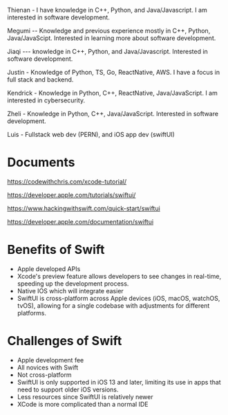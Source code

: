 Thienan - I have knowledge in C++, Python, and Java/Javascript. I am interested in software development. 

Megumi -- Knowledge and previous experience mostly in C++, Python, Java/JavaScipt. Interested in learning more about software development. 

Jiaqi --- knowledge in C++, Python, and Java/Javascript. Interested in software development.

Justin - Knowledge of Python, TS, Go, ReactNative, AWS. I have a focus in full stack and backend.

Kendrick - Knowledge in Python, C++, ReactNative, Java/JavaScript. I am interested in cybersecurity. 

Zheli - Knowledge in Python, C++, Java/JavaScript. Interested in software development. 

Luis - Fullstack web dev (PERN), and iOS app dev (swiftUI)

# Documents

https://codewithchris.com/xcode-tutorial/

https://developer.apple.com/tutorials/swiftui/

https://www.hackingwithswift.com/quick-start/swiftui

https://developer.apple.com/documentation/swiftui

# Benefits of Swift

- Apple developed APIs
- Xcode's preview feature allows developers to see changes in real-time, speeding up the development process.
- Native IOS which will integrate easier
- SwiftUI is cross-platform across Apple devices (iOS, macOS, watchOS, tvOS), allowing for a single codebase with adjustments for different platforms.

# Challenges of Swift

- Apple development fee
- All novices with Swift
- Not cross-platform
- SwiftUI is only supported in iOS 13 and later, limiting its use in apps that need to support older iOS versions.
- Less resources since SwiftUI is relatively newer
- XCode is more complicated than a normal IDE




